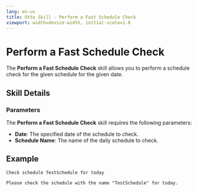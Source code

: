 ```yaml
---
lang: en-us
title: Otto Skill - Perform a Fast Schedule Check
viewport: width=device-width, initial-scale=1.0
---
```


# Perform a Fast Schedule Check

The **Perform a Fast Schedule Check** skill allows you to perform a schedule check for the given schedule for the given date.

## Skill Details

### Parameters

The **Perform a Fast Schedule Check** skill requires the following parameters:

- **Date**: The specified date of the schedule to check.
- **Schedule Name**: The name of the daily schedule to check.

## Example

`Check schedule TestSchedule for today`

`Please check the schedule with the name "TestSchedule" for today.`
